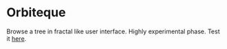 # Orbiteque

Browse a tree in fractal like user interface. Highly experimental phase. Test it [here](https://ivanvodisek.github.io/projects/orbiteque/index.html).
